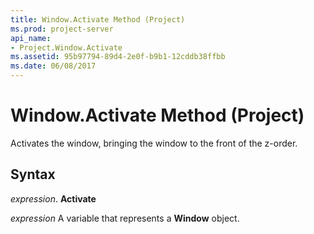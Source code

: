 ```yaml
---
title: Window.Activate Method (Project)
ms.prod: project-server
api_name:
- Project.Window.Activate
ms.assetid: 95b97794-89d4-2e0f-b9b1-12cddb38ffbb
ms.date: 06/08/2017
---
```



# Window.Activate Method (Project)

Activates the window, bringing the window to the front of the z-order.


## Syntax

 _expression_. **Activate**

 _expression_ A variable that represents a **Window** object.


